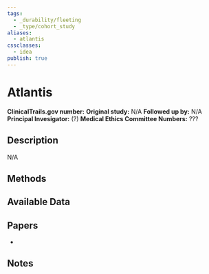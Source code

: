 ```yaml
---
tags:
  - _durability/fleeting
  - _type/cohort_study
aliases:
  - atlantis
cssclasses:
  - idea
publish: true
---
```

# Atlantis

**ClinicalTrails.gov number:** [](https://clinicaltrials.gov/ct2/history/)
**Original study:** N/A
**Followed up by:** N/A
**Principal Invesigator:** (?)
**Medical Ethics Committee Numbers:** ???

## Description
N/A


## Methods


## Available Data


## Papers
- 

## Notes
